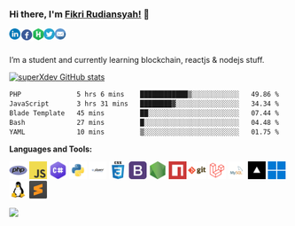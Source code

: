 ### Hi there, I'm [Fikri Rudiansyah!](https://fikri.vercel.app/) 👋

<a href="https://www.linkedin.com/in/fikri-rudiansyah-700b171b6/" title="Connect to me">
  <img align="left" alt="Fikri Rudiansyah | LinkedIn" width="20px" src="./assets/linkedin.svg" />
</a>
<a href="https://www.facebook.com/vinz.an.121" title="Connect to me">
  <img align="left" alt="Fikri Rudiansyah | Facebook" width="23px" src="./assets/fb_icon-icons.com_66689.svg" />
</a>
<a href="https://www.hackerrank.com/fikrizhanking" title="Hackerrank">
  <img align="left" alt="Fikri Rudiansyah | Twitter" width="19px" src="./assets/HackerRank_logo.png" />
</a>
<a href="https://twitter.com/FRDBlock" title="Follow me">
  <img align="left" alt="Fikri Rudiansyah | Twitter" width="20px" src="./assets/twitter.svg" />
</a>
<a href="mailto:fikrizhanking@gmail.com" title="Send email to me">
  <img align="left" alt="Fikri Rudiansyah | Mail" width="20px" src="./assets/email.svg" />
</a>
<br/>
<br/>

I’m a student and currently learning blockchain, reactjs & nodejs stuff. 

[![superXdev GitHub stats](https://github-readme-stats.vercel.app/api?username=superXdev&theme=buefy)](https://github.com/superXdev/github-readme-stats)

<!--START_SECTION:waka-->

```txt
PHP              5 hrs 6 mins    ████████████▒░░░░░░░░░░░░   49.86 %
JavaScript       3 hrs 31 mins   ████████▓░░░░░░░░░░░░░░░░   34.34 %
Blade Template   45 mins         ██░░░░░░░░░░░░░░░░░░░░░░░   07.44 %
Bash             27 mins         █░░░░░░░░░░░░░░░░░░░░░░░░   04.48 %
YAML             10 mins         ▒░░░░░░░░░░░░░░░░░░░░░░░░   01.75 %
```

<!--END_SECTION:waka-->

**Languages and Tools:**

<code><img height="32" src="https://raw.githubusercontent.com/github/explore/main/topics/php/php.png"></code>
<code><img height="32" src="https://raw.githubusercontent.com/github/explore/main/topics/javascript/javascript.png"></code>
<code><img height="32" src="https://raw.githubusercontent.com/github/explore/main/topics/csharp/csharp.png"></code>
<code><img height="32" src="https://raw.githubusercontent.com/github/explore/main/topics/python/python.png"></code>
<code><img height="32" src="https://raw.githubusercontent.com/github/explore/main/topics/jquery/jquery.png"></code>
<code><img height="32" src="https://raw.githubusercontent.com/github/explore/main/topics/css/css.png"></code>
<code><img height="32" src="https://raw.githubusercontent.com/github/explore/main/topics/bootstrap/bootstrap.png"></code>
<code><img height="32" src="https://raw.githubusercontent.com/github/explore/main/topics/nodejs/nodejs.png"></code>
<code><img height="32" src="https://raw.githubusercontent.com/github/explore/main/topics/npm/npm.png"></code>
<code><img height="32" src="https://raw.githubusercontent.com/github/explore/main/topics/git/git.png"></code>
<code><img height="32" src="https://raw.githubusercontent.com/github/explore/main/topics/laravel/laravel.png"></code>
<code><img height="32" src="https://raw.githubusercontent.com/github/explore/main/topics/mysql/mysql.png"></code>
<code><img height="32" src="https://raw.githubusercontent.com/github/explore/main/topics/vercel/vercel.png"></code>
<code><img height="32" src="https://raw.githubusercontent.com/github/explore/main/topics/windows/windows.png"></code>
<code><img height="32" src="https://raw.githubusercontent.com/github/explore/main/topics/linux/linux.png"></code>
<code><img height="32" src="https://raw.githubusercontent.com/github/explore/main/topics/sublime-text/sublime-text.png"></code>


![](https://komarev.com/ghpvc/?username=superXdev)
